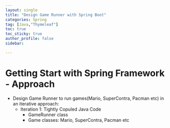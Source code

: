```yaml
---
layout: single
title: "Design Game Runner with Spring Boot"
categories: Spring
tag: [Java,"Thymeleaf"]
toc: true
toc_sticky: true
author_profile: false
sidebar:

---
```

# Getting Start with Spring Framework - Approach 
- Design Game Runner to run games(Mario, SuperContra, Pacman etc) in an iterative approach:
	- Iteration 1: Tightly Copuled Java Code
		- GameRunner class
		- Game classes: Mario, SuperContra, Pacman etc
